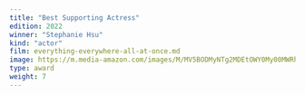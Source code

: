 ```yaml
---
title: "Best Supporting Actress"
edition: 2022
winner: "Stephanie Hsu"
kind: "actor"
film: everything-everywhere-all-at-once.md
image: https://m.media-amazon.com/images/M/MV5BODMyNTg2MDEtOWY0My00MWRhLWFiNGQtNDFkOGFjMTIxMGU2XkEyXkFqcGc@._V1_FMjpg_UX1024_.jpg
type: award
weight: 7
---
```

